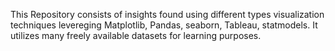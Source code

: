 This Repository consists of insights found using different types visualization techniques levereging Matplotlib, Pandas, seaborn, Tableau, statmodels. It utilizes many freely available datasets for learning purposes.
